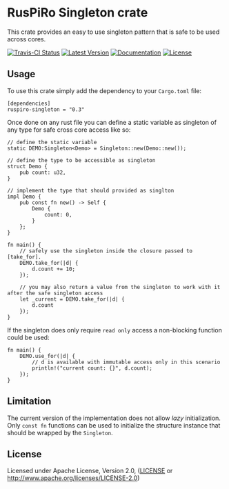 # RusPiRo Singleton crate

This crate provides an easy to use singleton pattern that is safe to be used across cores.

[![Travis-CI Status](https://api.travis-ci.org/RusPiRo/ruspiro-singleton.svg?branch=master)](https://travis-ci.org/RusPiRo/ruspiro-singleton)
[![Latest Version](https://img.shields.io/crates/v/ruspiro-singleton.svg)](https://crates.io/crates/ruspiro-singleton)
[![Documentation](https://docs.rs/ruspiro-singleton/badge.svg)](https://docs.rs/ruspiro-singleton)
[![License](https://img.shields.io/crates/l/ruspiro-singleton.svg)](https://github.com/RusPiRo/ruspiro-singleton#license)

## Usage

To use this crate simply add the dependency to your ``Cargo.toml`` file:
```
[dependencies]
ruspiro-singleton = "0.3"
```

Once done on any rust file you can define a static variable as singleton of any type for safe cross core access like so:
```
// define the static variable
static DEMO:Singleton<Demo> = Singleton::new(Demo::new());

// define the type to be accessible as singleton
struct Demo {
    pub count: u32,
}

// implement the type that should provided as singlton
impl Demo {
    pub const fn new() -> Self {
        Demo {
            count: 0,
        }
    };
}

fn main() {
    // safely use the singleton inside the closure passed to [take_for].
    DEMO.take_for(|d| {
        d.count += 10;
    });

    // you may also return a value from the singleton to work with it after the safe singleton access
    let _current = DEMO.take_for(|d| {
        d.count
    });
}
```

If the singleton does only require ``read only`` access a non-blocking function could be used:
```
fn main() {
    DEMO.use_for(|d| {
        // d is available with immutable access only in this scenario
        println!("current count: {}", d.count);
    });
}
```
## Limitation
The current version of the implementation does not allow *lazy* initialization. Only ``const fn`` functions can be used to initialize the structure instance that should be wrapped by the ``Singleton``.

## License
Licensed under Apache License, Version 2.0, ([LICENSE](LICENSE) or http://www.apache.org/licenses/LICENSE-2.0)